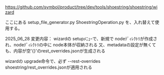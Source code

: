 https://github.com/symbol/product/tree/dev/tools/shoestring/shoestring/wizard

ここにある
setup_file_generator.py
ShoestringOperation.py
を、入れ替えて使用する。

2025_06_28
変更内容：
wizardの setupﾒﾆｭｰで、新規で nodeﾃﾞｨﾚｸﾄﾘが作成され、nodeﾃﾞｨﾚｸﾄﾘの中に node本体が収納される
又、metadataの設定が無くても、内容が空'{}'のrest_overrides.jsonが生成される

wizardの upgrade命令で、必ず --rest-overrides shoestring/rest_overrides.jsonが適用される
